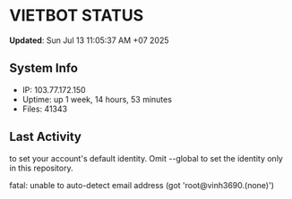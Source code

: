 # VIETBOT STATUS
**Updated**: Sun Jul 13 11:05:37 AM +07 2025

## System Info
- IP: 103.77.172.150
- Uptime: up 1 week, 14 hours, 53 minutes
- Files: 41343

## Last Activity

to set your account's default identity.
Omit --global to set the identity only in this repository.

fatal: unable to auto-detect email address (got 'root@vinh3690.(none)')
